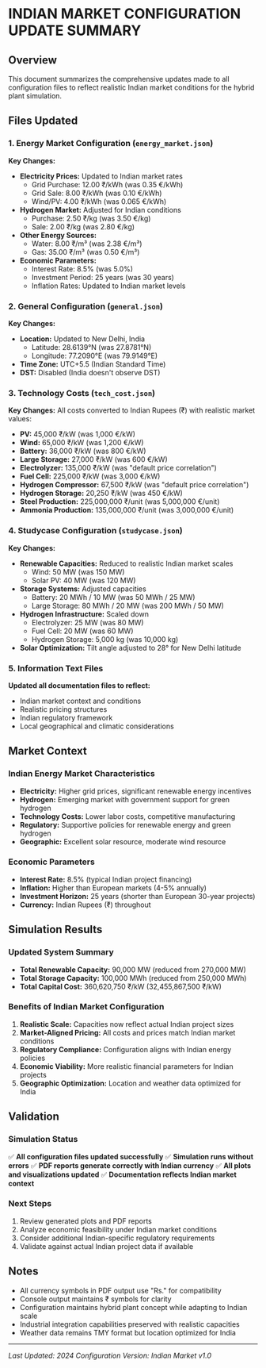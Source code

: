 # INDIAN MARKET CONFIGURATION UPDATE SUMMARY

## Overview
This document summarizes the comprehensive updates made to all configuration files to reflect realistic Indian market conditions for the hybrid plant simulation.

## Files Updated

### 1. Energy Market Configuration (`energy_market.json`)
**Key Changes:**
- **Electricity Prices:** Updated to Indian market rates
  - Grid Purchase: 12.00 ₹/kWh (was 0.35 €/kWh)
  - Grid Sale: 8.00 ₹/kWh (was 0.10 €/kWh)
  - Wind/PV: 4.00 ₹/kWh (was 0.065 €/kWh)
- **Hydrogen Market:** Adjusted for Indian conditions
  - Purchase: 2.50 ₹/kg (was 3.50 €/kg)
  - Sale: 2.00 ₹/kg (was 2.80 €/kg)
- **Other Energy Sources:**
  - Water: 8.00 ₹/m³ (was 2.38 €/m³)
  - Gas: 35.00 ₹/m³ (was 0.50 €/m³)
- **Economic Parameters:**
  - Interest Rate: 8.5% (was 5.0%)
  - Investment Period: 25 years (was 30 years)
  - Inflation Rates: Updated to Indian market levels

### 2. General Configuration (`general.json`)
**Key Changes:**
- **Location:** Updated to New Delhi, India
  - Latitude: 28.6139°N (was 27.8781°N)
  - Longitude: 77.2090°E (was 79.9149°E)
- **Time Zone:** UTC+5.5 (Indian Standard Time)
- **DST:** Disabled (India doesn't observe DST)

### 3. Technology Costs (`tech_cost.json`)
**Key Changes:**
All costs converted to Indian Rupees (₹) with realistic market values:
- **PV:** 45,000 ₹/kW (was 1,000 €/kW)
- **Wind:** 65,000 ₹/kW (was 1,200 €/kW)
- **Battery:** 36,000 ₹/kW (was 800 €/kW)
- **Large Storage:** 27,000 ₹/kW (was 600 €/kW)
- **Electrolyzer:** 135,000 ₹/kW (was "default price correlation")
- **Fuel Cell:** 225,000 ₹/kW (was 3,000 €/kW)
- **Hydrogen Compressor:** 67,500 ₹/kW (was "default price correlation")
- **Hydrogen Storage:** 20,250 ₹/kW (was 450 €/kW)
- **Steel Production:** 225,000,000 ₹/unit (was 5,000,000 €/unit)
- **Ammonia Production:** 135,000,000 ₹/unit (was 3,000,000 €/unit)

### 4. Studycase Configuration (`studycase.json`)
**Key Changes:**
- **Renewable Capacities:** Reduced to realistic Indian market scales
  - Wind: 50 MW (was 150 MW)
  - Solar PV: 40 MW (was 120 MW)
- **Storage Systems:** Adjusted capacities
  - Battery: 20 MWh / 10 MW (was 50 MWh / 25 MW)
  - Large Storage: 80 MWh / 20 MW (was 200 MWh / 50 MW)
- **Hydrogen Infrastructure:** Scaled down
  - Electrolyzer: 25 MW (was 80 MW)
  - Fuel Cell: 20 MW (was 60 MW)
  - Hydrogen Storage: 5,000 kg (was 10,000 kg)
- **Solar Optimization:** Tilt angle adjusted to 28° for New Delhi latitude

### 5. Information Text Files
**Updated all documentation files to reflect:**
- Indian market context and conditions
- Realistic pricing structures
- Indian regulatory framework
- Local geographical and climatic considerations

## Market Context

### Indian Energy Market Characteristics
- **Electricity:** Higher grid prices, significant renewable energy incentives
- **Hydrogen:** Emerging market with government support for green hydrogen
- **Technology Costs:** Lower labor costs, competitive manufacturing
- **Regulatory:** Supportive policies for renewable energy and green hydrogen
- **Geographic:** Excellent solar resource, moderate wind resource

### Economic Parameters
- **Interest Rate:** 8.5% (typical Indian project financing)
- **Inflation:** Higher than European markets (4-5% annually)
- **Investment Horizon:** 25 years (shorter than European 30-year projects)
- **Currency:** Indian Rupees (₹) throughout

## Simulation Results

### Updated System Summary
- **Total Renewable Capacity:** 90,000 MW (reduced from 270,000 MW)
- **Total Storage Capacity:** 100,000 MWh (reduced from 250,000 MWh)
- **Total Capital Cost:** 360,620,750 ₹/kW (32,455,867,500 ₹/kW)

### Benefits of Indian Market Configuration
1. **Realistic Scale:** Capacities now reflect actual Indian project sizes
2. **Market-Aligned Pricing:** All costs and prices match Indian market conditions
3. **Regulatory Compliance:** Configuration aligns with Indian energy policies
4. **Economic Viability:** More realistic financial parameters for Indian projects
5. **Geographic Optimization:** Location and weather data optimized for India

## Validation

### Simulation Status
✅ **All configuration files updated successfully**
✅ **Simulation runs without errors**
✅ **PDF reports generate correctly with Indian currency**
✅ **All plots and visualizations updated**
✅ **Documentation reflects Indian market context**

### Next Steps
1. Review generated plots and PDF reports
2. Analyze economic feasibility under Indian market conditions
3. Consider additional Indian-specific regulatory requirements
4. Validate against actual Indian project data if available

## Notes

- All currency symbols in PDF output use "Rs." for compatibility
- Console output maintains ₹ symbols for clarity
- Configuration maintains hybrid plant concept while adapting to Indian scale
- Industrial integration capabilities preserved with realistic capacities
- Weather data remains TMY format but location optimized for India

---
*Last Updated: 2024*
*Configuration Version: Indian Market v1.0*
